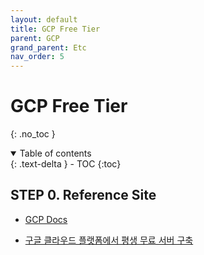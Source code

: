 ```yaml
---
layout: default
title: GCP Free Tier
parent: GCP
grand_parent: Etc
nav_order: 5
---
```


# GCP Free Tier

{: .no_toc }


<details open markdown="block">
  <summary>
    Table of contents
  </summary>
  {: .text-delta }
- TOC
{:toc}
</details>
<!------------------------------------ STEP ------------------------------------>

## STEP 0. Reference Site

* [GCP Docs](https://cloud.google.com/free/docs/free-cloud-features?hl=ko&_ga=2.157839929.221084606.1688292149-758439423.1680058517&_gac=1.20922058.1688292149.Cj0KCQjwwISlBhD6ARIsAESAmp5s1ar_UWaL1dxBTypQgYROp5Ix9eZhaPw0W7RFdyBJj3ThK03qmpMaAg7dEALw_wcB)

* [구글 클라우드 플랫폼에서 평생 무료 서버 구축](https://annealing.tistory.com/211)

